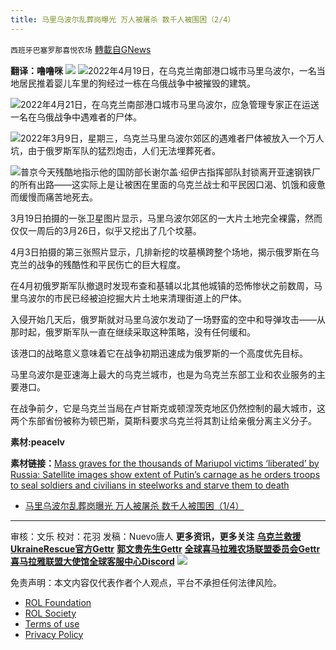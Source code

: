 ```yaml
---
title: 马里乌波尔乱葬岗曝光 万人被屠杀 数千人被围困（2/4）
---
```

`西班牙巴塞罗那喜悦农场` [轉載自GNews](https://gnews.org/zh-hans/2397185/)

**翻译：噜噜咪**
 ![](https://assets.gnews.org/wp-content/uploads/2022/04/xin_png.001-9.jpg) 
![](https://assets.gnews.org/wp-content/uploads/2022/04/image-2848-edited.png)2022年4月19日，在乌克兰南部港口城市马里乌波尔，一名当地居民推着婴儿车里的狗经过一栋在乌俄战争中被摧毁的建筑。

![](https://assets.gnews.org/wp-content/uploads/2022/04/image-2850.png)2022年4月21日，在乌克兰南部港口城市马里乌波尔，应急管理专家正在运送一名在乌俄战争中遇难者的尸体。

![](https://assets.gnews.org/wp-content/uploads/2022/04/image-2852.png)2022年3月9日，星期三，乌克兰马里乌波尔郊区的遇难者尸体被放入一个万人坑，由于俄罗斯军队的猛烈炮击，人们无法埋葬死者。

![](https://assets.gnews.org/wp-content/uploads/2022/04/image-2854.png)普京今天残酷地指示他的国防部长谢尔盖·绍伊古指挥部队封锁离开亚速钢铁厂的所有出路——这实际上是让被困在里面的乌克兰战士和平民因口渴、饥饿和疲惫而缓慢而痛苦地死去。

3月19日拍摄的一张卫星图片显示，马里乌波尔郊区的一大片土地完全裸露，然而仅仅一周后的3月26日，似乎又挖出了几个坟墓。
 
4月3日拍摄的第三张照片显示，几排新挖的坟墓横跨整个场地，揭示俄罗斯在乌克兰的战争的残酷性和平民伤亡的巨大程度。
 
在4月初俄罗斯军队撤退时发现布查和基辅以北其他城镇的恐怖惨状之前数周，马里乌波尔的市民已经被迫挖掘大片土地来清理街道上的尸体。
 
入侵开始几天后，俄罗斯就对马里乌波尔发动了一场野蛮的空中和导弹攻击——从那时起，俄罗斯军队一直在继续采取这种策略，没有任何缓和。
 
该港口的战略意义意味着它在战争初期迅速成为俄罗斯的一个高度优先目标。
 
马里乌波尔是亚速海上最大的乌克兰城市，也是为乌克兰东部工业和农业服务的主要港口。
 
在战争前夕，它是乌克兰当局在卢甘斯克或顿涅茨克地区仍然控制的最大城市，这两个东部省份被称为顿巴斯，莫斯科要求乌克兰将其割让给亲俄分离主义分子。
 
**素材:peacelv**
 
**素材链接：**[Mass graves for the thousands of Mariupol victims ‘liberated’ by Russia: Satellite images show extent of Putin’s carnage as he orders troops to seal soldiers and civilians in steelworks and starve them to death](https://www.dailymail.co.uk/news/article-10740519/Satellite-images-extent-Putins-carnage-Mariupol.html)
 
- [马里乌波尔乱葬岗曝光 万人被屠杀 数千人被围困（1/4）](https://gnews.org/zh-hans/2397021/)

* * *
 
审核：文乐
校对：花羽
发稿：Nuevo唐人
**更多资讯，更多关注**
[**乌克兰救援UkraineRescue官方Gettr**](https://gettr.com/user/ukrainerescue)
**[郭文贵先生Gettr](https://gettr.com/user/miles)**
[**全球喜马拉雅农场联盟委员会Gettr**](https://gettr.com/user/GlobalAlliance)
**[喜马拉雅联盟大使馆全球客服中心Discord](https://discord.gg/zv8j42srdN)**
 ![](https://assets.gnews.org/wp-content/uploads/2022/04/xixi.jpeg) 

免责声明：本文内容仅代表作者个人观点，平台不承担任何法律风险。
  
- [ROL Foundation](https://rolfoundation.org/)
- [ROL Society](https://rolsociety.org/)
- [Terms of use](https://gnews.org/terms-of-use-3/)
- [Privacy Policy](https://gnews.org/privacy-policy/)
